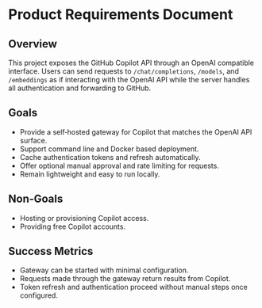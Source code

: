 # Product Requirements Document

## Overview

This project exposes the GitHub Copilot API through an OpenAI compatible interface. Users can send requests to `/chat/completions`, `/models`, and `/embeddings` as if interacting with the OpenAI API while the server handles all authentication and forwarding to GitHub.

## Goals

- Provide a self‑hosted gateway for Copilot that matches the OpenAI API surface.
- Support command line and Docker based deployment.
- Cache authentication tokens and refresh automatically.
- Offer optional manual approval and rate limiting for requests.
- Remain lightweight and easy to run locally.

## Non‑Goals

- Hosting or provisioning Copilot access.
- Providing free Copilot accounts.

## Success Metrics

- Gateway can be started with minimal configuration.
- Requests made through the gateway return results from Copilot.
- Token refresh and authentication proceed without manual steps once configured.
